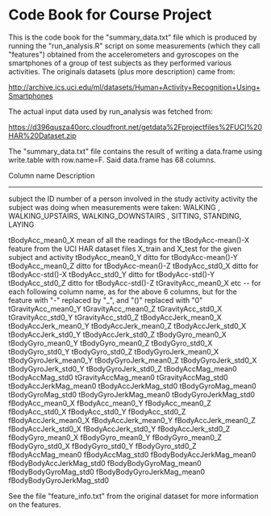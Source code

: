 # Code Book for Course Project

This is the code book for the "summary_data.txt" file which is produced by running the "run_analysis.R" script on some measurements (which they call "features") obtained from the accelerometers and gyroscopes on the smartphones of a group of test subjects as they performed various activities. The originals datasets (plus more description) came from:

http://archive.ics.uci.edu/ml/datasets/Human+Activity+Recognition+Using+Smartphones

The actual input data used by run_analysis was fetched from:

https://d396qusza40orc.cloudfront.net/getdata%2Fprojectfiles%2FUCI%20HAR%20Dataset.zip

The "summary_data.txt" file contains the result of writing a data.frame using write.table with row.name=F. Said data.frame has 68 columns.

Column name		Description
-----------		-----------
subject			the ID number of a person involved in the study
activity		activity the subject was doing when measurements were taken:
			WALKING
, WALKING_UPSTAIRS, WALKING_DOWNSTAIRS
, SITTING, STANDING, LAYING


tBodyAcc_mean0_X	mean of all the readings for the tBodyAcc-mean()-X feature from the UCI HAR dataset files X_train and X_test
			for the given subject and activity
tBodyAcc_mean0_Y	ditto for tBodyAcc-mean()-Y
tBodyAcc_mean0_Z	ditto for tBodyAcc-mean()-Z
tBodyAcc_std0_X		ditto for tBodyAcc-std()-X
tBodyAcc_std0_Y		ditto for tBodyAcc-std()-Y
tBodyAcc_std0_Z		ditto for tBodyAcc-std()-Z
tGravityAcc_mean0_X	etc -- for each following column name, as for the above 6 columns, but for the feature with "-" replaced 
			by "_", and "()" replaced with "0"
tGravityAcc_mean0_Y
tGravityAcc_mean0_Z
tGravityAcc_std0_X
tGravityAcc_std0_Y
tGravityAcc_std0_Z
tBodyAccJerk_mean0_X
tBodyAccJerk_mean0_Y
tBodyAccJerk_mean0_Z
tBodyAccJerk_std0_X
tBodyAccJerk_std0_Y
tBodyAccJerk_std0_Z
tBodyGyro_mean0_X
tBodyGyro_mean0_Y
tBodyGyro_mean0_Z
tBodyGyro_std0_X
tBodyGyro_std0_Y
tBodyGyro_std0_Z
tBodyGyroJerk_mean0_X
tBodyGyroJerk_mean0_Y
tBodyGyroJerk_mean0_Z
tBodyGyroJerk_std0_X
tBodyGyroJerk_std0_Y
tBodyGyroJerk_std0_Z
tBodyAccMag_mean0
tBodyAccMag_std0
tGravityAccMag_mean0
tGravityAccMag_std0
tBodyAccJerkMag_mean0
tBodyAccJerkMag_std0
tBodyGyroMag_mean0
tBodyGyroMag_std0
tBodyGyroJerkMag_mean0
tBodyGyroJerkMag_std0
fBodyAcc_mean0_X
fBodyAcc_mean0_Y
fBodyAcc_mean0_Z
fBodyAcc_std0_X
fBodyAcc_std0_Y
fBodyAcc_std0_Z
fBodyAccJerk_mean0_X
fBodyAccJerk_mean0_Y
fBodyAccJerk_mean0_Z
fBodyAccJerk_std0_X
fBodyAccJerk_std0_Y
fBodyAccJerk_std0_Z
fBodyGyro_mean0_X
fBodyGyro_mean0_Y
fBodyGyro_mean0_Z
fBodyGyro_std0_X
fBodyGyro_std0_Y
fBodyGyro_std0_Z
fBodyAccMag_mean0
fBodyAccMag_std0
fBodyBodyAccJerkMag_mean0
fBodyBodyAccJerkMag_std0
fBodyBodyGyroMag_mean0
fBodyBodyGyroMag_std0
fBodyBodyGyroJerkMag_mean0
fBodyBodyGyroJerkMag_std0

See the file "feature_info.txt" from the original dataset for more information on the features.




